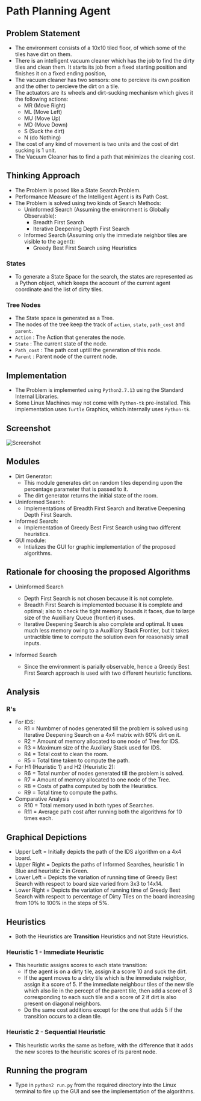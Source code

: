 # Path Planning Agent

## Problem Statement

- The environment consists of a 10x10 tiled floor, of which some of the tiles have dirt on them.
- There is an intelligent vacuum cleaner which has the job to find the dirty tiles and clean them. It starts its job from a fixed starting position and finishes it on a fixed ending position,
- The vacuum cleaner has two sensors: one to percieve its own position and the other to percieve the dirt on a tile.
- The actuators are its wheels and dirt-sucking mechanism which gives it the following actions:
	- MR (Move Right)
	- ML (Move Left)
	- MU (Move Up)
	- MD (Move Down)
	- S (Suck the dirt)
	- N (do Nothing)
- The cost of any kind of movement is two units and the cost of dirt sucking is 1 unit.
- The Vacuum Cleaner has to find a path that minimizes the cleaning cost.

## Thinking Approach

- The Problem is posed like a State Search Problem.
- Performance Measure of the Intelligent Agent is its Path Cost.
- The Problem is solved using two kinds of Search Methods:
	- Uninformed Search (Assuming the environment is Globally Observable):
		- Breadth First Search
		- Iterative Deepening Depth First Search
	- Informed Search (Assuming only the immediate neighbor tiles are visible to the agent):
		- Greedy Best First Search using Heuristics

### States

- To generate a State Space for the search, the states are represented as a Python object, which keeps the account of the current agent coordinate and the list of dirty tiles.

### Tree Nodes

- The State space is generated as a Tree.
- The nodes of the tree keep the track of `action`, `state`, `path_cost` and `parent`.
- `Action` : The Action that generates the node.
- `State` : The current state of the node.
- `Path_cost` : The path cost uptill the generation of this node.
- `Parent` : Parent node of the current node.

## Implementation

- The Problem is implemented using `Python2.7.13` using the Standard Internal Libraries.
- Some Linux Machines may not come with `Python-tk` pre-installed. This implementation uses `Turtle` Graphics, which internally uses `Python-tk`.

## Screenshot
![Screenshot](https://user-images.githubusercontent.com/26005890/211086199-31607e6f-b6ff-40fc-9c3c-cb8591d5df32.png)


## Modules

- Dirt Generator:
	- This module generates dirt on random tiles depending upon the percentage parameter that is passed to it.
	- The dirt generator returns the initial state of the room.
- Uninformed Search:
	- Implementations of Breadth First Search and Iterative Deepening Depth First Search.
- Informed Search:
	- Implementation of Greedy Best First Search using two different heuristics.
- GUI module:
	- Intializes the GUI for graphic implementation of the proposed algorithms.

## Rationale for choosing the proposed Algorithms

- Uninformed Search
	- Depth First Search is not chosen because it is not complete.
	- Breadth First Search is implemented becuase it is complete and optimal; also to check the tight memory bounds it faces, due to large size of the Auxilliary Queue (frontier) it uses.
	- Iterative Deepening Search is also complete and optimal. It uses much less memory owing to a Auxilliary Stack Frontier, but it takes untractible time to compute the solution even for reasonably small inputs.

- Informed Search
	- Since the environment is parially observable, hence a Greedy Best First Search approach is used with two different heuristic functions.

## Analysis

### R's

- For IDS:
	- R1 = Numbmer of nodes generated till the problem is solved using Iterative Deepening Search on a 4x4 matrix with 60% dirt on it.
	- R2 = Amount of memory allocated to one node of Tree for IDS.
	- R3 = Maximum size of the Auxiliary Stack used for IDS.
	- R4 = Total cost to clean the room.
	- R5 = Total time taken to compute the path.
- For H1 (Heuristic 1) and H2 (Heuristic 2):
	- R6 = Total number of nodes generated till the problem is solved.
	- R7 = Amount of memory allocated to one node of the Tree.
	- R8 = Costs of paths computed by both the Heuristics.
	- R9 = Total time to compute the paths.
- Comparative Analysis
	- R10 = Total memory used in both types of Searches.
	- R11 = Average path cost after running both the algorithms for 10 times each.

## Graphical Depictions

- Upper Left = Initially depicts the path of the IDS algorithm on a 4x4 board.
- Upper Right = Depicts the paths of Informed Searches, heuristic 1 in Blue and heuristic 2 in Green.
- Lower Left = Depicts the variation of running time of Greedy Best Search with respect to board size varied from 3x3 to 14x14.
- Lower Right = Depicts the variation of running time of Greedy Best Search with respect to percentage of Dirty Tiles on the board increasing from 10% to 100% in the steps of 5%.

## Heuristics

- Both the Heuristics are **Transition** Heuristics and not State Heuristics.

### Heuristic 1 - Immediate Heuristic

- This heuristic assigns scores to each state transition:
	- If the agent is on a dirty tile, assign it a score 10 and suck the dirt.
	- If the agent moves to a dirty tile which is the immediate neighbor, assign it a score of 5. If the immediate neighbour tiles of the new tile which also lie in the percept of the parent tile, then add a score of 3 corresponding to each such tile and a score of 2 if dirt is also present on diagonal neighbors.
	- Do the same cost additions except for the one that adds 5 if the transition occurs to a clean tile.

### Heuristic 2 - Sequential Heuristic

- This heuristic works the same as before, with the difference that it adds the new scores to the heuristic scores of its parent node.

## Running the program

- Type in `python2 run.py` from the required directory into the Linux terminal to fire up the GUI and see the implementation of the algorithms.


